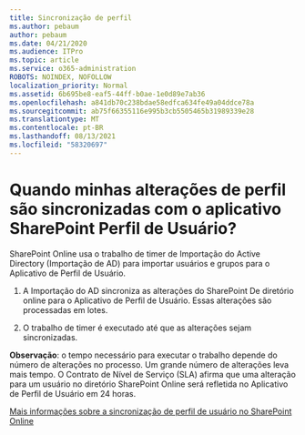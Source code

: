 ```yaml
---
title: Sincronização de perfil
ms.author: pebaum
author: pebaum
ms.date: 04/21/2020
ms.audience: ITPro
ms.topic: article
ms.service: o365-administration
ROBOTS: NOINDEX, NOFOLLOW
localization_priority: Normal
ms.assetid: 6b695be8-eaf5-44ff-b0ae-1e0d89e7ab36
ms.openlocfilehash: a841db70c238bdae58edfca634fe49a04ddce78a
ms.sourcegitcommit: ab75f66355116e995b3cb5505465b31989339e28
ms.translationtype: MT
ms.contentlocale: pt-BR
ms.lasthandoff: 08/13/2021
ms.locfileid: "58320697"
---
```

# <a name="when-do-my-profile-changes-sync-to-the-sharepoint-user-profile-application"></a>Quando minhas alterações de perfil são sincronizadas com o aplicativo SharePoint Perfil de Usuário?

SharePoint Online usa o trabalho de timer de Importação do Active Directory (Importação de AD) para importar usuários e grupos para o Aplicativo de Perfil de Usuário. 
  
1. A Importação do AD sincroniza as alterações do SharePoint De diretório online para o Aplicativo de Perfil de Usuário. Essas alterações são processadas em lotes.
    
2. O trabalho de timer é executado até que as alterações sejam sincronizadas.
    
**Observação**: o tempo necessário para executar o trabalho depende do número de alterações no processo. Um grande número de alterações leva mais tempo. O Contrato de Nível de Serviço (SLA) afirma que uma alteração para um usuário no diretório SharePoint Online será refletida no Aplicativo de Perfil de Usuário em 24 horas. 
  
[Mais informações sobre a sincronização de perfil de usuário no SharePoint Online](https://go.microsoft.com/fwlink/?linkid=875671)
  

